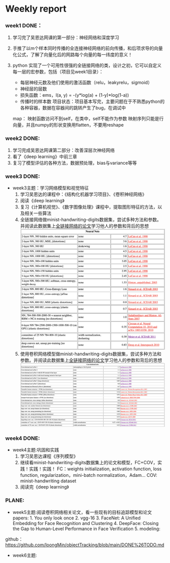 # Weekly report
### week1 DONE：

1. 学习完了吴恩达网课的第一部分：神经网络和深度学习
2. 手推了以m个样本同时传播的全连接神经网络的前向传播，和后项求导的向量化公式，了解了向量化后的网路每个向量的每一纬度的意义！
3. python 实现了一个可用性很强的全链接网络的类，设计之初，它可以自定义每一层的宏参数，包括（项目见week1目录）：
    + 每层神经元数及他们使用的激活函数（relu，leakyrelu，sigmoid）
    + 神经层的层数
    + 损失函数：ems，l(a, y) = -(y*log(a) + (1-y)*log(1-a))
    + 传播时的样本数
    项目状态：项目基本写完，主要问题在于不熟悉python的各种容器，数据在容器间的跳转产生了bug，在调试中
    
    map：
    映射函数访问不到self，在类中，self不能作为参数
    映射序列只能是行向量，并且numpy的形状变换用flatten，不要用reshape    

### week2 DONE:
1. 学习完成吴恩达网课第二部分：改善深层次神经网络
2. 看了《deep learning》中前三章
3. 复习了模型评估的各种方法，数据预处理，bias与variance等等

### week3 DONE:
+ week3主题：学习网络模型和视觉特征
    1. 学习吴恩达的课程中：《结构化机器学习项目》、《卷积神经网络》
    2. 阅读《deep learning》
    2. 复习《计算机视觉》、《数字图像处理》课程中，提取图形特征的方法，以及相关一些算法
    3. 全链接网络做minist-handwriting-digits数据集，尝试多种方法和参数。并阅读此数据集上[全链接网络的论文](http://yann.lecun.com/exdb/mnist/)学习他人的参数和背后的思想
    ![](./md_img/minist-nn-paper.png)
    4. 使用卷积网络模型做minist-handwriting-digits数据集，尝试多种方法和参数。并阅读此数据集上[全链接网络的论文](http://yann.lecun.com/exdb/mnist/)学习他人的参数和背后的思想
    ![](./md_img/minist_convolutional_nets.png)
       
### week4 DONE:
+ week4主题:巩固和实践
    1. 学习吴恩达课程《序列模型》
    2. 继续看minist-handwriting-digits数据集上的论文和模型，FC+COV，实践！实践！实践！
        FC：weights initialization, activation function, loss function, regularization，mini-batch normalization，Adam...
        COV: minist-handwriting dataset
    3. 阅读完《deep learning》
    
### PLANE:
+ week5主题:阅读卷积网络相关论文，看一些现有的目标追踪模型和论文
    papers:
        1. You only look once
        2. vgg-16
        3. FaceNet: A Unified Embedding for Face Recognition and Clustering
        4. DeepFace: Closing the Gap to Human-Level Performance in Face Verification
        5. 
    modeling:
  
github：https://github.com/loongMin/objectTracking/blob/main/DONE%26TODO.md
  
+ week6主题: